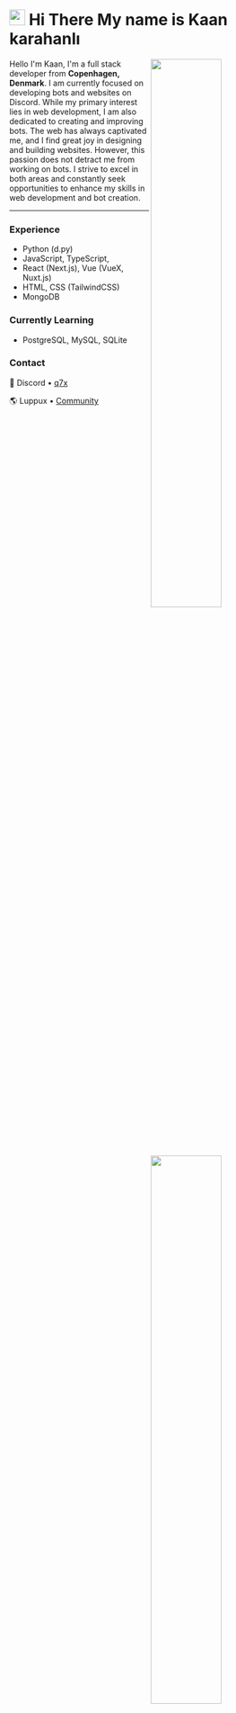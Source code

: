 <img src="https://user-images.githubusercontent.com/5679180/79618120-0daffb80-80be-11ea-819e-d2b0fa904d07.gif" width="28px"> Hi There My name is Kaan karahanlı
===========================

<img width="50%" align="right" src="https://github-widgetbox.vercel.app/api/profile?username=vante-xyz&data=followers,repositories,stars,commits&theme=darkmode">
<img width="50%" align="right" src="https://github-widgetbox.vercel.app/api/skills?languages=python,js,ts,react,vue,html,css&theme=darkmode">

Hello I'm Kaan, I'm a full stack developer from **Copenhagen, Denmark**.
I am currently focused on developing bots and websites on Discord. 
While my primary interest lies in web development, I am also dedicated to creating and improving bots. 
The web has always captivated me, and I find great joy in designing and building websites. 
However, this passion does not detract me from working on bots. 
I strive to excel in both areas and constantly seek opportunities to enhance my skills in web development and bot creation.

---
<img width="50%" align="right" src="https://count.getloli.com/get/@:vante-xyz?theme=rule34">
<img width="50%" align="right" src="https://luppufy.onrender.com/797096076330795018">

### Experience
- Python (d.py) 
- JavaScript, TypeScript,
- React (Next.js), Vue (VueX, Nuxt.js)
- HTML, CSS (TailwindCSS)
- MongoDB

### Currently Learning
- PostgreSQL, MySQL, SQLite

### Contact

💬 Discord • [q7x](https://discord.com/users/797096076330795018)

🌎 Luppux • [Community](https://discord.gg/luppux)
